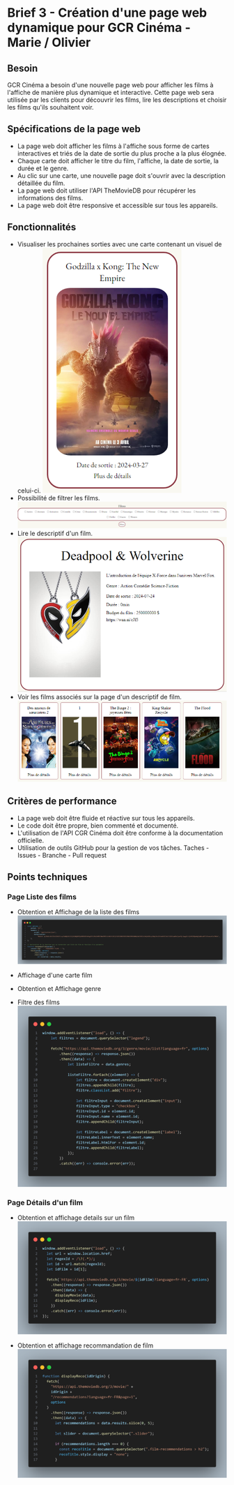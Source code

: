 # Brief 3 - Création d'une page web dynamique pour GCR Cinéma - Marie / Olivier

## Besoin

GCR Cinéma a besoin d'une nouvelle page web pour afficher les films à l'affiche de manière plus dynamique et interactive. Cette page web sera utilisée par les clients pour découvrir les films, lire les descriptions et choisir les films qu'ils souhaitent voir.

## Spécifications de la page web

- La page web doit afficher les films à l'affiche sous forme de cartes interactives et triés de la date de sortie du plus proche a la plus élognée.
- Chaque carte doit afficher le titre du film, l'affiche, la date de sortie, la durée et le genre.
- Au clic sur une carte, une nouvelle page doit s'ouvrir avec la description détaillée du film.
- La page web doit utiliser l'API TheMovieDB pour récupérer les informations des films.
- La page web doit être responsive et accessible sur tous les appareils.

## Fonctionnalités

- Visualiser les prochaines sorties avec une carte contenant un visuel de celui-ci.
  ![exemple de carte de film](./img/exemple_carte_film.PNG)
- Possibilité de filtrer les films.
  ![exemple filtre film](./img/exemple_filtre_film.PNG)
- Lire le descriptif d'un film.
  ![exemple details film](./img/exemple_details_film.PNG)
- Voir les films associés sur la page d'un descriptif de film.
  ![exemple recommandation film](./img/exemple_recommandation_film.PNG)

## Critères de performance

- La page web doit être fluide et réactive sur tous les appareils.
- Le code doit être propre, bien commenté et documenté.
- L'utilisation de l'API CGR Cinéma doit être conforme à la documentation officielle.
- Utilisation de outils GitHub pour la gestion de vos tâches. Taches - Issues - Branche - Pull request

## Points techniques

### Page Liste des films

- Obtention et Affichage de la liste des films
  ![code liste film](./img/code_fetch_liste_film.png)

- Affichage d'une carte film

- Obtention et Affichage genre

- Filtre des films
  ![code filtre film](./img/code_fetch_filtre_genre_film.png)

### Page Détails d'un film

- Obtention et affichage details sur un film
  ![code filtre film](./img/code_fetch_recup_id_details_film.png)

- Obtention et affichage recommandation de film
  ![code filtre film](./img/code_fetch_reco_film.png)

